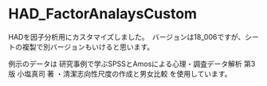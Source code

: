 # HAD_FactorAnalaysCustom
HADを因子分析用にカスタマイズしました。　バージョンは18_006ですが、シートの複製で別バージョンもいけると思います。


例示のデータは
研究事例で学ぶSPSSとAmosによる心理・調査データ解析 第3版 小塩真司 著
・清潔志向性尺度の作成と男女比較
を使用しています。
